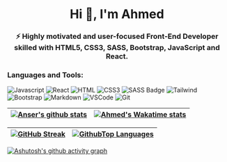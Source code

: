 <h1 align="center">Hi 👋, I'm Ahmed</h1>
<h3 align="center">
   ⚡ Highly motivated and user-focused Front-End Developer skilled with HTML5, CSS3, SASS, Bootstrap, JavaScript and React.
</h3>


<h3 align="left">Languages and Tools:</h3>


![Javascript](https://img.shields.io/badge/Javascript-F0DB4F?style=for-the-badge&labelColor=black&logo=javascript&logoColor=F0DB4F)
![React](https://img.shields.io/badge/-React-61DBFB?style=for-the-badge&labelColor=black&logo=react&logoColor=61DBFB)
![HTML](https://img.shields.io/badge/HTML5-E34F26?style=for-the-badge&logo=html5&logoColor=white)
![CSS3](https://img.shields.io/badge/CSS3-1572B6?style=for-the-badge&logo=css3&logoColor=white)
![SASS Badge](https://img.shields.io/badge/Sass-CC6699?style=for-the-badge&logo=sass&logoColor=white)
![Tailwind](https://img.shields.io/badge/Tailwind_CSS-092749?style=for-the-badge&logo=tailwindcss&logoColor=06B6D4&labelColor=000000)
![Bootstrap](https://img.shields.io/badge/Bootstrap-563D7C?style=for-the-badge&logo=bootstrap&logoColor=white)
![Markdown](https://img.shields.io/badge/Markdown-000000?style=for-the-badge&logo=markdown&logoColor=white)
![VSCode](https://img.shields.io/badge/Visual_Studio-0078d7?style=for-the-badge&logo=visual%20studio&logoColor=white)
![Git](https://img.shields.io/badge/Git-F05032?style=for-the-badge&logo=git&logoColor=white)



| <a href="https://github.com/ahmedabdlkdir"><img align="center" src="https://github-readme-stats-git-masterrstaa-rickstaa.vercel.app/api?username=ahmedabdlkdir&show_icons=true&count_private=true&title_color=a0c334&icon_color=deff8b&text_color=deff8b&bg_color=120,212121,6252C2" alt="Anser's github stats" /></a> | <a href="https://github.com/ahmedabdlkdir"><img align="center" src="https://github-readme-stats.vercel.app/api/wakatime?username=ahmedabdlkdir&layout=compact&title_color=a0c334&icon_color=deff8b&text_color=deff8b&bg_color=120,212121,6252C2&custom_title=Wakatime%20Stats%20(this%20week)" alt="Ahmed's Wakatime stats" /></a> |
| ------------------------------------------------------------------------------------------------------------------------------------------------------------------------------------------------------------------------------------------------------------------------------------------------------------------ | ------------------------------------------------------------------------------------------------------------------------------------------------------------------------------------------------------------------------------------------------------------------------------------------------------------------------------ |

| <a href="https://github.com/ahmedabdlkdir"><img align="center" src="https://github-readme-streak-stats.herokuapp.com/?user=ahmedabdlkdir&currStreakNum=2FD3EB&fire=pink&sideLabels=F00&theme=radical" alt="GitHub Streak" /></a> | <a href="https://github.com/ahmedabdlkdir"><img align="center" src="https://github-readme-stats-git-masterrstaa-rickstaa.vercel.app/api/top-langs/?username=ahmedabdlkdir&layout=compact&card_width=448&title_color=a0c334&text_color=deff8b&bg_color=120,212121,6252C2" alt="GithubTop Languages" /></a> |
| ---------------------------------------------------------------------------------------------------------------------------------------------------------------------------------------------------------------------------- | ----------------------------------------------------------------------------------------------------------------------------------------------------------------------------------------------------------------------------------------------------------------------------------------------------- |

[![Ashutosh's github activity graph](https://github-readme-activity-graph.vercel.app/graph?username=ahmedabdlkdir&bg_color=1a1b27&color=38bda2&line=70a5fd&point=8164a6&area=true&hide_border=true)](https://github.com/ahmedabdlkdir/github-readme-activity-graph)


